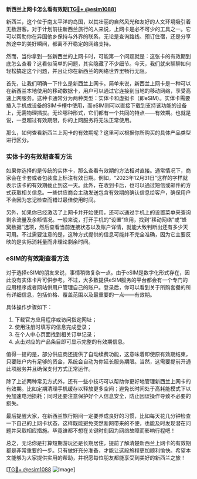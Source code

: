 **新西兰上网卡怎么看有效期[[TG💪+ @esim1088](https://t.me/s/esim1088)]**

新西兰，这个位于南太平洋的岛国，以其壮丽的自然风光和友好的人文环境吸引着无数游客。对于计划前往新西兰旅行的人来说，上网卡是必不可少的工具之一。它可以帮助你在异国他乡保持与外界的联系，无论是查询路线、预订住宿，还是分享旅途中的美好瞬间，都离不开稳定的网络支持。

然而，当你拿到一张新西兰的上网卡时，可能第一个问题就是：这张卡的有效期到底怎么查看？这看似简单的问题，其实隐藏了不少细节。今天，我们就来聊聊如何轻松搞定这个问题，并且让你在新西兰的网络世界里畅行无阻。

首先，让我们明确一下什么是新西兰上网卡。简单来说，新西兰上网卡是一种可以在新西兰本地使用的移动数据卡，用户可以通过它连接到当地的移动网络，享受高速上网服务。这种卡通常分为两种类型：实体卡和虚拟卡（即eSIM）。实体卡需要插入手机或设备的SIM卡槽中使用，而eSIM则可以直接下载到支持该功能的设备上，无需物理插拔。无论哪种形式，它们都有一个共同的特点——有效期。也就是说，一旦超过有效期限，你的上网服务将无法正常使用。

那么，如何查看新西兰上网卡的有效期呢？这里可以根据你所购买的具体产品类型进行区分。

### 实体卡的有效期查看方法

如果你选择的是传统的实体卡，那么查看有效期的方法相对直接。通常情况下，商家会在卡套或者包装盒上标注有效日期。例如，“2023年12月31日”这样的字样就表示该卡的有效期截止到这一天。此外，在收到卡后，也可以通过短信或邮件的方式获取相关信息。一些供应商会主动发送包含有效期的确认信息给客户，确保用户不会因为忘记检查而错过最佳使用时间。

另外，如果你已经激活了上网卡并开始使用，还可以通过手机上的设置菜单来查询剩余流量及余额情况。一般来说，打开手机的“设置”应用，找到“移动网络”或“蜂窝数据”选项，然后查看当前连接状态以及账户详情，就能大致判断出还有多少天可用。不过需要注意的是，这种方式提供的信息可能并不完全准确，因为它主要反映的是实际消耗量而非理论剩余时间。

### eSIM的有效期查看方法

对于选择eSIM的朋友来说，事情稍微复杂一点。由于eSIM是数字化形式存在，因此没有实体卡片可供参考。不过，大多数提供eSIM服务的平台都会有一个专门的应用程序或者网站供用户管理自己的账户。登录后，你可以看到关于所购套餐的所有详细信息，包括价格、覆盖范围以及最重要的一点——有效期。

具体操作步骤如下：
1. 下载官方应用程序或访问指定网址；
2. 使用注册时填写的信息完成登录；
3. 在个人中心页面找到相关订单记录；
4. 点击对应的产品条目即可显示完整的有效期信息。

值得一提的是，部分供应商还提供了自动续费功能，这意味着即使原有效期结束，只要账户内有足够的资金，系统会自动为你延长服务期限。当然，这需要提前开通此项服务并且确保支付方式正常运作。

除了上述两种常见方式外，还有一些小技巧可以帮助你更好地管理新西兰上网卡的有效期。比如定期清理手机缓存以释放更多空间；避免长时间处于高耗能模式下以免加速电池损耗；同时还要注意保护好个人信息安全，防止因误操作导致不必要的损失。

最后提醒大家，在新西兰旅行期间一定要养成良好的习惯，比如每天花几分钟检查一下自己的上网卡状态，这样既能避免突然断网带来的不便，也能及时发现潜在问题并采取相应措施。毕竟谁都不想在关键时刻因为网络故障而影响行程吧！

总之，无论你是打算短期游玩还是长期居住，提前了解清楚新西兰上网卡的有效期都是非常重要的一步。只有做好充分准备，才能让这段旅程更加顺利愉快。希望本文能够为大家提供实用的帮助，并祝愿每位朋友都能享受到美好的新西兰之旅！

[[TG💪+ @esim1088](https://t.me/s/esim1088) ![Image](https://i.postimg.cc/4NQfJmqS/Snipaste-2025-05-13-00-14-12.png)]